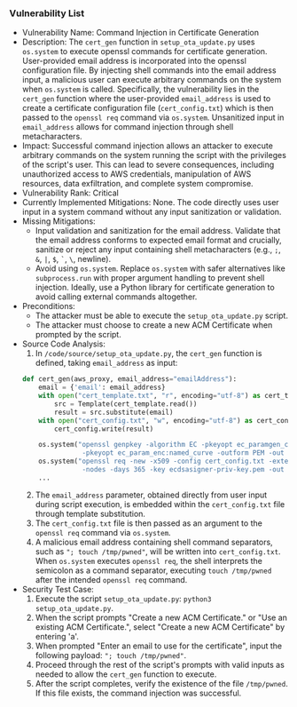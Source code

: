 ### Vulnerability List

- Vulnerability Name: Command Injection in Certificate Generation
- Description: The `cert_gen` function in `setup_ota_update.py` uses `os.system` to execute openssl commands for certificate generation. User-provided email address is incorporated into the openssl configuration file. By injecting shell commands into the email address input, a malicious user can execute arbitrary commands on the system when `os.system` is called. Specifically, the vulnerability lies in the `cert_gen` function where the user-provided `email_address` is used to create a certificate configuration file (`cert_config.txt`) which is then passed to the `openssl req` command via `os.system`.  Unsanitized input in `email_address` allows for command injection through shell metacharacters.
- Impact: Successful command injection allows an attacker to execute arbitrary commands on the system running the script with the privileges of the script's user. This can lead to severe consequences, including unauthorized access to AWS credentials, manipulation of AWS resources, data exfiltration, and complete system compromise.
- Vulnerability Rank: Critical
- Currently Implemented Mitigations: None. The code directly uses user input in a system command without any input sanitization or validation.
- Missing Mitigations:
    - Input validation and sanitization for the email address. Validate that the email address conforms to expected email format and crucially, sanitize or reject any input containing shell metacharacters (e.g., `;`, `&`, `|`, `$`, `` ` ``, `\`, newline).
    - Avoid using `os.system`. Replace `os.system` with safer alternatives like `subprocess.run` with proper argument handling to prevent shell injection. Ideally, use a Python library for certificate generation to avoid calling external commands altogether.
- Preconditions:
    - The attacker must be able to execute the `setup_ota_update.py` script.
    - The attacker must choose to create a new ACM Certificate when prompted by the script.
- Source Code Analysis:
    1. In `/code/source/setup_ota_update.py`, the `cert_gen` function is defined, taking `email_address` as input:
    ```python
    def cert_gen(aws_proxy, email_address="emailAddress"):
        email = {'email': email_address}
        with open("cert_template.txt", "r", encoding="utf-8") as cert_template:
            src = Template(cert_template.read())
            result = src.substitute(email)
        with open("cert_config.txt", "w", encoding="utf-8") as cert_config:
            cert_config.write(result)

        os.system("openssl genpkey -algorithm EC -pkeyopt ec_paramgen_curve:P-256 \
                   -pkeyopt ec_param_enc:named_curve -outform PEM -out ecdsasigner-priv-key.pem")
        os.system("openssl req -new -x509 -config cert_config.txt -extensions my_exts \
                   -nodes -days 365 -key ecdsasigner-priv-key.pem -out ecdsasigner.crt")
        ...
    ```
    2. The `email_address` parameter, obtained directly from user input during script execution, is embedded within the `cert_config.txt` file through template substitution.
    3. The `cert_config.txt` file is then passed as an argument to the `openssl req` command via `os.system`.
    4. A malicious email address containing shell command separators, such as `"; touch /tmp/pwned"`, will be written into `cert_config.txt`. When `os.system` executes `openssl req`, the shell interprets the semicolon as a command separator, executing `touch /tmp/pwned` after the intended `openssl req` command.
- Security Test Case:
    1. Execute the script `setup_ota_update.py`: `python3 setup_ota_update.py`.
    2. When the script prompts "Create a new ACM Certificate." or "Use an existing ACM Certificate.", select "Create a new ACM Certificate" by entering 'a'.
    3. When prompted "Enter an email to use for the certificate", input the following payload: `"; touch /tmp/pwned"`.
    4. Proceed through the rest of the script's prompts with valid inputs as needed to allow the `cert_gen` function to execute.
    5. After the script completes, verify the existence of the file `/tmp/pwned`. If this file exists, the command injection was successful.